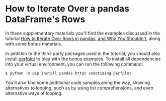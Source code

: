 # How to Iterate Over a pandas DataFrame's Rows

In these supplementary materials you'll find the examples discussed in the tutorial [How to Iterate Over Rows in pandas, and Why You Shouldn't](https://realpython.com/pandas-iterate-over-rows/), along with some bonus materials.

In addition to the third-party packages used in the tutorial, you should also install [perfplot](https://github.com/nschloe/perfplot) to play with the bonus examples. To install all dependencies into your virtual environment, you can run the following command:

```console
$ python -m pip install pandas httpx codetiming perfplot
```

You'll also find some additional code samples along the way, showing alternatives to looping, such as by using list comprehensions, and even alternative ways of looping.
